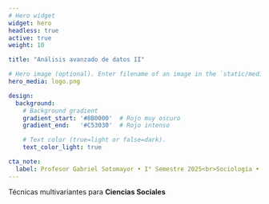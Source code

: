 ```yaml
---
# Hero widget
widget: hero
headless: true
active: true
weight: 10

title: "Análisis avanzado de datos II"

# Hero image (optional). Enter filename of an image in the `static/media/` folder.
hero_media: logo.png 

design:
  background:
    # Background gradient
    gradient_start: '#8B0000'  # Rojo muy oscuro
    gradient_end:   '#C53030'  # Rojo intenso

    # Text color (true=light or false=dark).
    text_color_light: true

cta_note:
  label: Profesor Gabriel Sotomayor • I° Semestre 2025<br>Sociología • Universidad Diego Portales
---
```


Técnicas multivariantes para **Ciencias Sociales**

